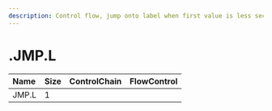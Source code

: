 ```yaml
---
description: Control flow, jump onto label when first value is less second value.
---
```


# .JMP.L

| Name | Size | ControlChain | FlowControl |
| :--- | :--- | :--- | :--- |
| JMP.L | 1 |  |  |
